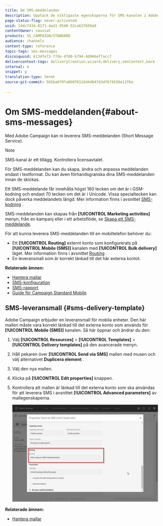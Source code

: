 ```yaml
---
title: Om SMS-meddelanden
description: Upptäck de viktigaste egenskaperna för SMS-kanalen i Adobe Campaign.
page-status-flag: never-activated
uuid: 14dc7434-8171-4ad1-9540-52ca637659a9
contentOwner: sauviat
products: SG_CAMPAIGN/STANDARD
audience: channels
content-type: reference
topic-tags: sms-messages
discoiquuid: 6134fe72-77de-4fd0-b794-4d966effaccf
delivercontext-tags: deliveryCreation,wizard;delivery,smsContent,back
internal: n
snippet: y
translation-type: tm+mt
source-git-commit: 501ba6f97a86076116d4d84f43df674536e12f6a

---
```



# Om SMS-meddelanden{#about-sms-messages}

Med Adobe Campaign kan ni leverera SMS-meddelanden (Short Message Service).

>[!NOTE]
>
>SMS-kanal är ett tillägg. Kontrollera licensavtalet.

För SMS-meddelanden kan du skapa, ändra och anpassa meddelanden endast i textformat. Du kan även förhandsgranska dina SMS-meddelanden innan de skickas.

Ett SMS-meddelande får innehålla högst 160 tecken om det är i GSM-kodning och endast 70 tecken om det är i Unicode. Vissa specialtecken kan dock påverka meddelandets längd. Mer information finns i avsnittet [SMS-kodning](../../administration/using/configuring-sms-channel.md#sms-encoding--length-and-transliteration) .

SMS-meddelanden kan skapas från **[!UICONTROL Marketing activities]** menyn, från en kampanj eller i ett arbetsflöde, se [Skapa ett SMS-meddelande](../../channels/using/creating-an-sms-message.md).

För att kunna leverera SMS-meddelanden till en mobiltelefon behöver du:

* Ett **[!UICONTROL Routing]** externt konto som konfigurerats på **[!UICONTROL Mobile (SMS)]** kanalen med **[!UICONTROL Bulk delivery]** läget. Mer information finns i avsnittet [Routing](../../administration/using/configuring-sms-channel.md#defining-an-sms-routing) .
* En leveransmall som är korrekt länkad till det här externa kontot.

**Relaterade ämnen:**

* [Hantera mallar](../../start/using/marketing-activity-templates.md)
* [SMS-konfiguration](../../administration/using/configuring-sms-channel.md#defining-an-sms-routing)
* [SMS-rapport](../../reporting/using/sms-report.md)
* [Guide för Campaign Standard Mobile](https://helpx.adobe.com/campaign/kb/acs-mobile.html)

## SMS-leveransmall {#sms-delivery-template}

Adobe Campaign erbjuder en leveransmall för mobila enheter. Den här mallen måste vara korrekt länkad till det externa konto som används för **[!UICONTROL Mobile (SMS)]** kanalen. Så här öppnar och ändrar du den:

1. Välj **[!UICONTROL Resources]** > **[!UICONTROL Templates]** > **[!UICONTROL Delivery templates]** på den avancerade menyn.
1. Håll pekaren över **[!UICONTROL Send via SMS]** mallen med musen och välj alternativet **Duplicera element** .
1. Välj den nya mallen.
1. Klicka på **[!UICONTROL Edit properties]** knappen.
1. Kontrollera att mallen är länkad till det externa konto som ska användas för att leverera SMS i avsnittet **[!UICONTROL Advanced parameters]** av mallegenskaperna.

   ![](assets/sms_template.png)

**Relaterade ämnen:**

* [Hantera mallar](../../start/using/marketing-activity-templates.md)
